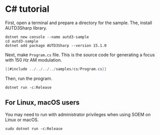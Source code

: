 # C# tutorial

First, open a terminal and prepare a directory for the sample.
The, install AUTD3Sharp library.

```shell
dotnet new console --name autd3-sample
cd autd3-sample
dotnet add package AUTD3Sharp --version 15.1.0
```

Next, make `Program.cs` file.
This is the source code for generating a focus with $\SI{150}{Hz}$ AM modulation. 

```csharp,filename=Program.cs
{{#include ../../../../samples/cs/Program.cs}}
```

Then, run the program.

```shell
dotnet run -c:Release
```

## For Linux, macOS users

You may need to run with administrator privileges when using SOEM on Linux or macOS.

```shell
sudo dotnet run -c:Release
```
